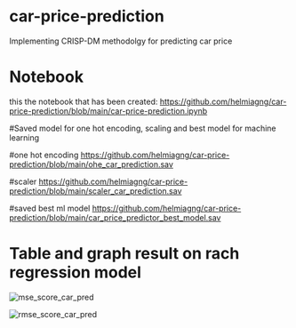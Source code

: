# car-price-prediction
Implementing CRISP-DM methodolgy for predicting car price

# Notebook
this the notebook that has been created:
https://github.com/helmiagng/car-price-prediction/blob/main/car-price-prediction.ipynb

#Saved model for one hot encoding, scaling and best model for machine learning

#one hot encoding
https://github.com/helmiagng/car-price-prediction/blob/main/ohe_car_prediction.sav

#scaler 
https://github.com/helmiagng/car-price-prediction/blob/main/scaler_car_prediction.sav

#saved best ml model
https://github.com/helmiagng/car-price-prediction/blob/main/car_price_predictor_best_model.sav


# Table and graph result on rach regression model

![mse_score_car_pred](https://user-images.githubusercontent.com/68595414/228919021-9584ea07-32d7-4de9-b108-5f300d337e37.png)

![rmse_score_car_pred](https://user-images.githubusercontent.com/68595414/228919069-90ed335e-2ed4-4a1c-9d26-758d4c47ae5b.png)

